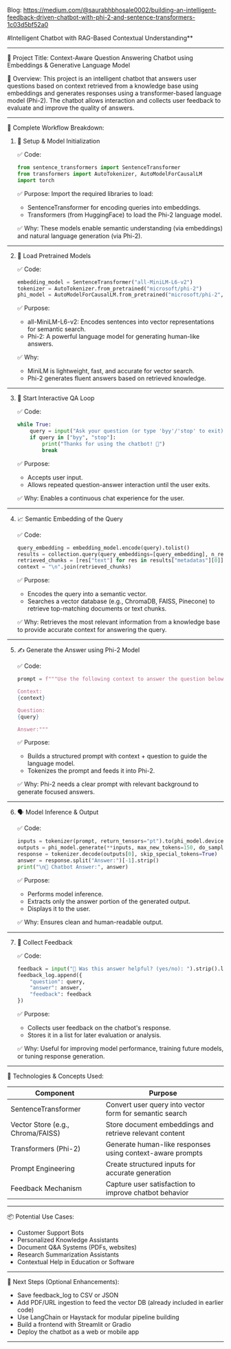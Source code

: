 Blog: https://medium.com/@saurabhbhosale0002/building-an-intelligent-feedback-driven-chatbot-with-phi-2-and-sentence-transformers-1c03d5bf52a0


#Intelligent Chatbot with RAG-Based Contextual Understanding**  
 
----

📌 Project Title: Context-Aware Question Answering Chatbot using Embeddings & Generative Language Model

🌟 Overview:
This project is an intelligent chatbot that answers user questions based on context retrieved from a knowledge base using embeddings and generates responses using a transformer-based language model (Phi-2). The chatbot allows interaction and collects user feedback to evaluate and improve the quality of answers.

---

🔁 Complete Workflow Breakdown:

1. 🔧 Setup & Model Initialization

   ✅ Code:
   ```python
   from sentence_transformers import SentenceTransformer
   from transformers import AutoTokenizer, AutoModelForCausalLM
   import torch
   ```

   ✅ Purpose:
   Import the required libraries to load:
   - SentenceTransformer for encoding queries into embeddings.
   - Transformers (from HuggingFace) to load the Phi-2 language model.

   ✅ Why:
   These models enable semantic understanding (via embeddings) and natural language generation (via Phi-2).

---

2. 🤖 Load Pretrained Models

   ✅ Code:
   ```python
   embedding_model = SentenceTransformer("all-MiniLM-L6-v2")
   tokenizer = AutoTokenizer.from_pretrained("microsoft/phi-2")
   phi_model = AutoModelForCausalLM.from_pretrained("microsoft/phi-2", torch_dtype=torch.float16, device_map="auto")
   ```

   ✅ Purpose:
   - all-MiniLM-L6-v2: Encodes sentences into vector representations for semantic search.
   - Phi-2: A powerful language model for generating human-like answers.

   ✅ Why:
   - MiniLM is lightweight, fast, and accurate for vector search.
   - Phi-2 generates fluent answers based on retrieved knowledge.

---

3. 🧠 Start Interactive QA Loop

   ✅ Code:
   ```python
   while True:
       query = input("Ask your question (or type 'byy'/'stop' to exit): ").strip().lower()
       if query in ["byy", "stop"]:
           print("Thanks for using the chatbot! 👋")
           break
   ```

   ✅ Purpose:
   - Accepts user input.
   - Allows repeated question-answer interaction until the user exits.

   ✅ Why:
   Enables a continuous chat experience for the user.

---

4. 📈 Semantic Embedding of the Query

   ✅ Code:
   ```python
   query_embedding = embedding_model.encode(query).tolist()
   results = collection.query(query_embeddings=[query_embedding], n_results=3)
   retrieved_chunks = [res["text"] for res in results["metadatas"][0]]
   context = "\n".join(retrieved_chunks)
   ```

   ✅ Purpose:
   - Encodes the query into a semantic vector.
   - Searches a vector database (e.g., ChromaDB, FAISS, Pinecone) to retrieve top-matching documents or text chunks.

   ✅ Why:
   Retrieves the most relevant information from a knowledge base to provide accurate context for answering the query.

---

5. ✍️ Generate the Answer using Phi-2 Model

   ✅ Code:
   ```python
   prompt = f"""Use the following context to answer the question below:

   Context:
   {context}

   Question:
   {query}

   Answer:"""
   ```

   ✅ Purpose:
   - Builds a structured prompt with context + question to guide the language model.
   - Tokenizes the prompt and feeds it into Phi-2.

   ✅ Why:
   Phi-2 needs a clear prompt with relevant background to generate focused answers.

---

6. 🗣️ Model Inference & Output

   ✅ Code:
   ```python
   inputs = tokenizer(prompt, return_tensors="pt").to(phi_model.device)
   outputs = phi_model.generate(**inputs, max_new_tokens=150, do_sample=True, temperature=0.7)
   response = tokenizer.decode(outputs[0], skip_special_tokens=True)
   answer = response.split("Answer:")[-1].strip()
   print("\n🤖 Chatbot Answer:", answer)
   ```

   ✅ Purpose:
   - Performs model inference.
   - Extracts only the answer portion of the generated output.
   - Displays it to the user.

   ✅ Why:
   Ensures clean and human-readable output.

---

7. 📝 Collect Feedback

   ✅ Code:
   ```python
   feedback = input("💬 Was this answer helpful? (yes/no): ").strip().lower()
   feedback_log.append({
       "question": query,
       "answer": answer,
       "feedback": feedback
   })
   ```

   ✅ Purpose:
   - Collects user feedback on the chatbot's response.
   - Stores it in a list for later evaluation or analysis.

   ✅ Why:
   Useful for improving model performance, training future models, or tuning response generation.

---

🧠 Technologies & Concepts Used:

| Component                      | Purpose                                               |
|--------------------------------|--------------------------------------------------------|
| SentenceTransformer            | Convert user query into vector form for semantic search |
| Vector Store (e.g., Chroma/FAISS) | Store document embeddings and retrieve relevant content |
| Transformers (Phi-2)           | Generate human-like responses using context-aware prompts |
| Prompt Engineering             | Create structured inputs for accurate generation    |
| Feedback Mechanism             | Capture user satisfaction to improve chatbot behavior |

---

📦 Potential Use Cases:

- Customer Support Bots
- Personalized Knowledge Assistants
- Document Q&A Systems (PDFs, websites)
- Research Summarization Assistants
- Contextual Help in Education or Software

---

📌 Next Steps (Optional Enhancements):

- Save feedback_log to CSV or JSON
- Add PDF/URL ingestion to feed the vector DB (already included in earlier code)
- Use LangChain or Haystack for modular pipeline building
- Build a frontend with Streamlit or Gradio
- Deploy the chatbot as a web or mobile app

---


